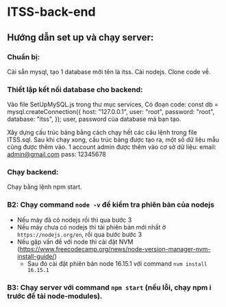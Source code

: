 # ITSS-back-end

## Hướng dẫn set up và chạy server:

### Chuẩn bị:

Cài sẵn mysql, tạo 1 database mới tên là itss.
Cài nodejs.
Clone code về.

### Thiết lập kết nối database cho backend:

Vào file SetUpMySQL.js trong thư mục services, Có đoạn code:
const db = mysql.createConnection({
host: "127.0.0.1",
user: "root",
password: "root",
database: "itss",
});
user, password của database mà bạn tạo.

Xây dựng cấu trúc bảng bằng cách chạy hết các câu lệnh trong file ITSS.sql.
Sau khi chạy xong, cấu trúc bảng được tạo ra, một số dữ liệu mẫu cũng được thêm vào.
1 account admin được thêm vào cơ sở dữ liệu:
email: admin@gmail.com
pass: 12345678

### Chạy backend:

Chạy bằng lệnh npm start.

### B2: Chạy command `node -v` để kiểm tra phiên bản của nodejs

- Nếu máy đã có nodejs rồi thì qua bước 3 <br />
- Nếu máy chưa có nodejs thì tải phiên bản mới nhất ở `https://nodejs.org/en`, rồi qua bước bước 3 <br />
- Nếu gặp vấn đề với node thì cài đặt NVM (https://www.freecodecamp.org/news/node-version-manager-nvm-install-guide/)
  - Sau đó cài đặt phiên bản node 16.15.1 với command `nvm install 16.15.1`

### B3: Chạy server với command `npm start` (nếu lỗi, chạy npm i trước để tải node-modules).

<br>
<br>
<br>
